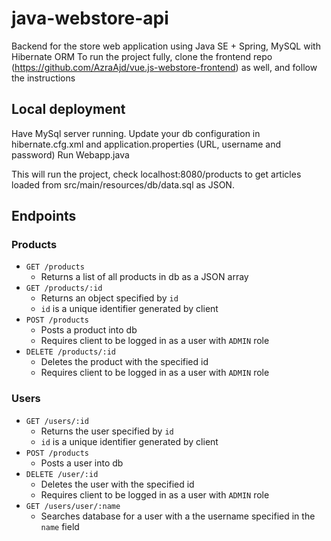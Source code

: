 # java-webstore-api

Backend for the store web application using Java SE + Spring, MySQL with Hibernate ORM
To run the project fully, clone the frontend repo (https://github.com/AzraAjd/vue.js-webstore-frontend) as well, and follow the instructions 

## Local deployment

Have MySql server running.
Update your db configuration in hibernate.cfg.xml and application.properties (URL, username and password)
Run Webapp.java

This will run the project, check localhost:8080/products to get articles loaded from src/main/resources/db/data.sql as JSON.

## Endpoints

### Products
* `GET /products`
    * Returns  a list of all products in db as a JSON array
*  `GET /products/:id`  
    * Returns an object specified by `id`
    * `id` is a unique identifier generated by client
* `POST /products`
    * Posts a product into db
    * Requires client to be logged in as a user with `ADMIN` role
*  `DELETE /products/:id` 
    * Deletes the product with the specified id
    * Requires client to be logged in as a user with `ADMIN` role
    
### Users
*  `GET /users/:id`  
    * Returns the user specified by `id`
    * `id` is a unique identifier generated by client
* `POST /products`
    * Posts a user into db
*  `DELETE /user/:id` 
    * Deletes the user with the specified id
    * Requires client to be logged in as a user with `ADMIN` role
*  `GET /users/user/:name`
    * Searches database for a user with a the username specified in the `name` field
      
